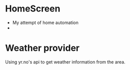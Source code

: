# HomeScreen
- My attempt of home automation
- 


# Weather provider
Using yr.no's api to get weather information from the area.


